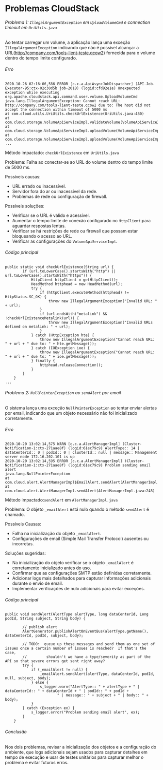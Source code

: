 # Problemas CloudStack

###### Problema 1: `IllegalArgumentException` em `UploadVolumeCmd` e connection timeout em `UriUtils.java`
Ao tentar carregar um volume, a aplicação lança uma exceção `IllegalArgumentException` indicando que não é possível alcançar a URL(http://company.com/tools-lient-teste.qcow2) fornecida para o volume dentro do tempo limite configurado.

###### Erro
```
2020-10-26 02:16:06,586 ERROR [c.c.a.ApiAsyncJobDispatcher] (API-Job-Executor-95:ctx-02c30d5b job-2018) (logid:cfd92e1e) Unexpected exception while executing org.apache.cloudstack.api.command.user.volume.UploadVolumeCmd
java.lang.IllegalArgumentException: Cannot reach URL: http://company.com/tools-lient-teste.qcow2 due to: The host did not accept the connection within timeout of 5000 ms
at com.cloud.utils.UriUtils.checkUrlExistence(UriUtils.java:480)
at com.cloud.storage.VolumeApiServiceImpl.validateVolume(VolumeApiServiceImpl.java:420)
at com.cloud.storage.VolumeApiServiceImpl.uploadVolume(VolumeApiServiceImpl.java:304)
at com.cloud.storage.VolumeApiServiceImpl.uploadVolume(VolumeApiServiceImpl.java:184)
...
```

Método impactado: `checkUrlExistence` em `UriUtils.java`

Problema: Falha ao conectar-se ao URL do volume dentro do tempo limite de 5000 ms.

Possíveis causas:
- URL errado ou inacessível.
- Servidor fora do ar ou inacessível da rede.
- Problemas de rede ou configuração de firewall.

Possiveis soluções:

- Verificar se o URL é válido e acessível.
- Aumentar o tempo limite de conexão configurado no `HttpClient` para aguardar respostas lentas.
- Verificar se há restrições de rede ou firewall que possam estar bloqueando o acesso ao URL.
- Verificar as configurações do `VolumeApiServiceImpl`.

######  Código principal

```
public static void checkUrlExistence(String url) {
        if (url.toLowerCase().startsWith("http") || url.toLowerCase().startsWith("https")) {
            HttpClient httpClient = getHttpClient();
            HeadMethod httphead = new HeadMethod(url);
            try {
                if (httpClient.executeMethod(httphead) != HttpStatus.SC_OK) {
                    throw new IllegalArgumentException("Invalid URL: " + url);
                }
                if (url.endsWith("metalink") && !checkUrlExistenceMetalink(url)) {
                    throw new IllegalArgumentException("Invalid URLs defined on metalink: " + url);
                }
            } catch (HttpException hte) {
                throw new IllegalArgumentException("Cannot reach URL: " + url + " due to: " + hte.getMessage());
            } catch (IOException ioe) {
                throw new IllegalArgumentException("Cannot reach URL: " + url + " due to: " + ioe.getMessage());
            } finally {
                httphead.releaseConnection();
            }
        }
    }
...
```

######  Problema 2: `NullPointerException` ao `sendAlert` por email
O sistema lança uma exceção `NullPointerException` ao tentar enviar alertas por email, indicando que um objeto necessário não foi inicializado corretamente.

###### Erro

```
2020-10-20 13:02:14,575 WARN [c.c.a.AlertManagerImpl] (Cluster-Notification-1:ctx-271aae8f) (logid:61ec79c9) AlertType:: 14 | dataCenterId:: 0 | podId:: 0 | clusterId:: null | message:: Management server node 172.16.202.101 is up
2020-10-20 13:02:14,595 ERROR [c.c.a.AlertManagerImpl] (Cluster-Notification-1:ctx-271aae8f) (logid:61ec79c9) Problem sending email alert
java.lang.NullPointerException
at com.cloud.alert.AlertManagerImpl$EmailAlert.sendAlert(AlertManagerImpl.java:790)
at com.cloud.alert.AlertManagerImpl.sendAlert(AlertManagerImpl.java:248)
```

Método impactado:`sendAlert` em `AlertManagerImpl.java`

Problema: O objeto `_emailAlert` está nulo quando o método `sendAlert` é chamado.

Possíveis Causas:
  - Falha na inicialização do objeto `_emailAlert`.
  - Configurações de email (Simple Mail Transfer Protocol) ausentes ou incorretas.

Soluções sugeridas:

- Na inicialização do objeto verificar se o objeto `_emailAlert` é corretamente inicializado antes do uso.
- Confirmar que as configurações SMTP estão definidas corretamente.
- Adicionar logs mais detalhados para capturar informações adicionais durante o envio de email.
- Implementar verificações de nulo adicionais para evitar exceções.

###### Código principal

``` 
public void sendAlert(AlertType alertType, long dataCenterId, Long podId, String subject, String body) {

        // publish alert
        AlertGenerator.publishAlertOnEventBus(alertType.getName(), dataCenterId, podId, subject, body);

        // TODO:  queue up these messages and send them as one set of issues once a certain number of issues is reached?  If that's the case,
        //         shouldn't we have a type/severity as part of the API so that severe errors get sent right away?
        try {
            if (_emailAlert != null) {
                _emailAlert.sendAlert(alertType, dataCenterId, podId, null, subject, body);
            } else {
                s_logger.warn("AlertType:: " + alertType + " | dataCenterId:: " + dataCenterId + " | podId:: " + podId +
                        " | message:: " + subject + " | body:: " + body);
            }
        } catch (Exception ex) {
            s_logger.error("Problem sending email alert", ex);
        }
    }
```

###### Conclusão

Nos dois problemas, revisar a inicialização dos objetos e a configuração do ambiente, que logs adicionais sejam usados para capturar detalhes em tempo de execução e usar de testes unitários para capturar melhor o problema e evitar futuros erros.
